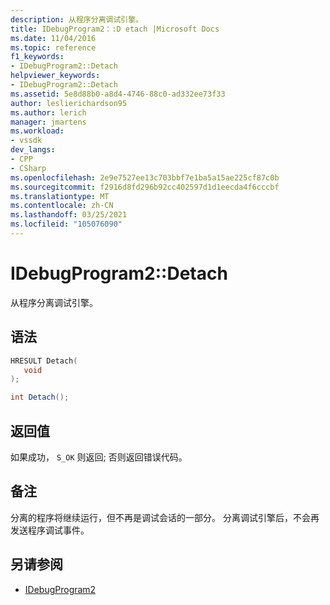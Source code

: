 ```yaml
---
description: 从程序分离调试引擎。
title: IDebugProgram2：:D etach |Microsoft Docs
ms.date: 11/04/2016
ms.topic: reference
f1_keywords:
- IDebugProgram2::Detach
helpviewer_keywords:
- IDebugProgram2::Detach
ms.assetid: 5e8d88b0-a8d4-4746-88c0-ad332ee73f33
author: leslierichardson95
ms.author: lerich
manager: jmartens
ms.workload:
- vssdk
dev_langs:
- CPP
- CSharp
ms.openlocfilehash: 2e9e7527ee13c703bbf7e1ba5a15ae225cf87c0b
ms.sourcegitcommit: f2916d8fd296b92cc402597d1d1eecda4f6cccbf
ms.translationtype: MT
ms.contentlocale: zh-CN
ms.lasthandoff: 03/25/2021
ms.locfileid: "105076090"
---
```

# <a name="idebugprogram2detach"></a>IDebugProgram2::Detach
从程序分离调试引擎。

## <a name="syntax"></a>语法

```cpp
HRESULT Detach( 
   void 
);
```

```csharp
int Detach();
```

## <a name="return-value"></a>返回值
 如果成功， `S_OK` 则返回; 否则返回错误代码。

## <a name="remarks"></a>备注
 分离的程序将继续运行，但不再是调试会话的一部分。 分离调试引擎后，不会再发送程序调试事件。

## <a name="see-also"></a>另请参阅
- [IDebugProgram2](../../../extensibility/debugger/reference/idebugprogram2.md)
